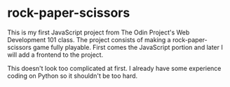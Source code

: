 # rock-paper-scissors

This is my first JavaScript project from The Odin Project's Web Development 101 class. The project consists of making a rock-paper-scissors game fully playable. First comes the JavaScript portion and later I will add a frontend to the project. 

This doesn't look too complicated at first. I already have some experience coding on Python so it shouldn't be too hard.